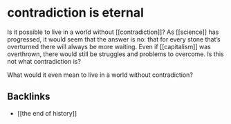 # contradiction is eternal

Is it possible to live in a world without [[contradiction]]? As [[science]] has progressed, it would seem that the answer is no: that for every stone that&rsquo;s overturned there will always be more waiting. Even if [[capitalism]] was overthrown, there would still be struggles and problems to overcome. Is this not what contradiction is?

What would it even mean to live in a world without contradiction?


## Backlinks

-   [[the end of history]]
